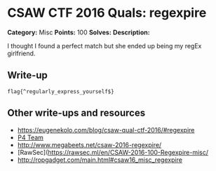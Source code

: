 # CSAW CTF 2016 Quals: regexpire

**Category:** Misc
**Points:** 100
**Solves:**
**Description:**

I thought I found a perfect match but she ended up being my regEx girlfriend.

## Write-up

`flag{^regularly_express_yourself$}`

## Other write-ups and resources

* https://eugenekolo.com/blog/csaw-qual-ctf-2016/#regexpire
* [P4 Team](https://github.com/p4-team/ctf/tree/master/2016-09-16-csaw/regexpire)
* http://www.megabeets.net/csaw-2016-regexpire/
* [RawSec](https://rawsec.ml/en/CSAW-2016-100-Regexpire-misc/
* http://ropgadget.com/main.html#csaw16_misc_regexpire
